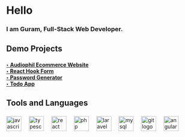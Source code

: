 <h1 align="left">Hello </h1>

###

<h3 align="left">I am Guram, Full-Stack Web Developer.</h3>

###

<h2 align="left">Demo Projects</h2>

###

<h4 align="left">
  <a href="https://github.com/gmukeria/audiophile-ecommerce-website"> ‣ Audiophil Ecommerce Website </a><br>
  <a href="https://github.com/gmukeria/reactHookForm"> ‣ React Hook Form </a><br>
  <a href="https://github.com/gmukeria/password-generator">‣ Password Generator </a><br>
  <a href="https://github.com/gmukeria/todo-app">‣ Todo App </a>
</h4>

###

<h2 align="left">Tools and Languages</h2>

###

<div align="left">
  <img src="https://cdn.jsdelivr.net/gh/devicons/devicon/icons/javascript/javascript-original.svg" height="40" alt="javascript logo"  />
  <img width="12" />
  <img src="https://cdn.jsdelivr.net/gh/devicons/devicon/icons/typescript/typescript-original.svg" height="40" alt="typescript logo"  />
  <img width="12" />
  <img src="https://cdn.jsdelivr.net/gh/devicons/devicon/icons/react/react-original.svg" height="40" alt="react logo"  />
  <img width="12" />
  <img src="https://cdn.jsdelivr.net/gh/devicons/devicon/icons/php/php-original.svg" height="40" alt="php logo"  />
  <img width="12" />
  <img src="https://cdn.jsdelivr.net/gh/devicons/devicon/icons/laravel/laravel-plain.svg" height="40" alt="laravel logo"  />
  <img width="12" />
  <img src="https://cdn.jsdelivr.net/gh/devicons/devicon/icons/mysql/mysql-original.svg" height="40" alt="mysql logo"  />
  <img width="12" />
  <img src="https://cdn.jsdelivr.net/gh/devicons/devicon/icons/git/git-original.svg" height="40" alt="git logo"  />
  <img width="12" />
  <img src="https://cdn.jsdelivr.net/gh/devicons/devicon/icons/angular/angular-original.svg" height="40" alt="angular logo"  />

</div>

###
